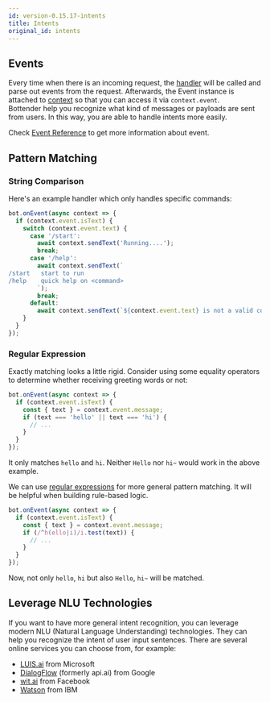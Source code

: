 ```yaml
---
id: version-0.15.17-intents
title: Intents
original_id: intents
---
```


## Events

Every time when there is an incoming request, the [handler](api-handler) will be called and parse out events from the request. Afterwards, the Event instance is attached to [context](api-context) so that you can access it via `context.event`.  
Bottender help you recognize what kind of messages or payloads are sent from users. In this way, you are able to handle intents more easily.

Check [Event Reference](api-event) to get more information about event.

## Pattern Matching

### String Comparison

Here's an example handler which only handles specific commands:

```js
bot.onEvent(async context => {
  if (context.event.isText) {
    switch (context.event.text) {
      case '/start':
        await context.sendText('Running....');
        break;
      case '/help':
        await context.sendText(`
/start   start to run
/help    quick help on <command>
        `);
        break;
      default:
        await context.sendText(`${context.event.text} is not a valid command.`);
    }
  }
});
```

### Regular Expression

Exactly matching looks a little rigid. Consider using some equality operators to determine whether receiving greeting words or not:

```js
bot.onEvent(async context => {
  if (context.event.isText) {
    const { text } = context.event.message;
    if (text === 'hello' || text === 'hi') {
      // ...
    }
  }
});
```

It only matches `hello` and `hi`. Neither `Hello` nor `hi~` would work in the above example.

We can use [regular expressions](https://developer.mozilla.org/en-US/docs/Web/JavaScript/Reference/Global_Objects/RegExp) for more general pattern matching. It will be helpful when building rule-based logic.

```js
bot.onEvent(async context => {
  if (context.event.isText) {
    const { text } = context.event.message;
    if (/^h(ello|i)/i.test(text)) {
      // ...
    }
  }
});
```

Now, not only `hello`, `hi` but also `Hello`, `hi~` will be matched.

## Leverage NLU Technologies

If you want to have more general intent recognition, you can leverage modern NLU (Natural Language Understanding) technologies. They can help you recognize the intent of user input sentences. There are several online services you can choose from, for example:

- [LUIS.ai](https://www.luis.ai/) from Microsoft
- [DialogFlow](https://dialogflow.com/) (formerly api.ai) from Google
- [wit.ai](https://wit.ai/) from Facebook
- [Watson](https://www.ibm.com/watson/) from IBM
